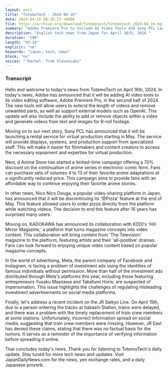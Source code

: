 ```yaml
---
layout: post
title: "TotemoTech - 2024-04-16"
date: 2024-04-16 08:16:23 +0900
file: https://archive.org/download/totemotech/totemotech_2024-04-16.mp3
summary: "Adobe Premiere Pro to Include AI Video Tools and Sony PCL Launches Rental Service for Virtual Production, & more…"
description: "English tech news from Japan for April 16th, 2024."
duration: "190"
length: "03:10"
explicit: "no"
keywords: "japan, tech, news"
block: "no"
voices: "'Rachel' from ElevenLabs"
---
```


### Transcript

Hello and welcome to today's news from TotemoTech on April 16th, 2024. In today's news, Adobe has announced that it will be adding AI video tools to its video editing software, Adobe Premiere Pro, in the second half of 2024. The new tools will allow users to extend the length of videos and remove unwanted parts, as well as support external models such as OpenAI. This update will also include the ability to add or remove objects within a video and generate videos from text and images for B-roll footage.

Moving on to our next story, Sony PCL has announced that it will be launching a rental service for virtual production starting in May. The service will provide displays, systems, and production support from specialized staff. This will make it easier for filmmakers and content creators to access the necessary equipment and expertise for virtual production.

Next, d Anime Store has started a limited-time campaign offering a 70% discount on the continuation of anime series in electronic comic form. Fans can purchase sets of volumes 4 to 13 of their favorite anime adaptations at a significantly reduced price. This campaign aims to provide fans with an affordable way to continue enjoying their favorite anime stories.

In other news, Nico Nico Douga, a popular video-sharing platform in Japan, has announced that it will be discontinuing its '@Pizza' feature at the end of May. This feature allowed users to order pizza directly from the platform while watching videos. The decision to end this feature after 16 years has surprised many users.

Moving on, KADOKAWA has announced its collaboration with KDDI's 'Hill Mirror Magazine,' a platform that turns magazine concepts into video content. This collaboration will bring content from 'The Television' magazine to the platform, featuring artists and their 'all-positive' dramas. Fans can look forward to enjoying unique video content based on popular magazine concepts.

In the world of advertising, Meta, the parent company of Facebook and Instagram, is facing a problem of investment ads using the identities of famous individuals without permission. More than half of the investment ads distributed through Meta's platforms this year, including those featuring entrepreneurs Yusaku Maezawa and Takafumi Horie, are suspected of impersonation. This issue highlights the challenges of regulating misleading investment advertisements on social media platforms.

Finally, let's address a recent incident on the JR Saikyo Line. On April 15th, due to a person entering the tracks at Itabashi Station, trains were delayed, and there was a problem with the timely replacement of train crew members at some stations. Unfortunately, incorrect information spread on social media, suggesting that train crew members were missing. However, JR East has denied these claims, stating that there was no factual basis for the rumors. It serves as a reminder of the importance of verifying information before spreading it online.

That concludes today's news. Thank you for listening to TotemoTech's daily update. Stay tuned for more tech news and updates.   Visit JapanDailyNews.com for the news, yen exchange rates, and a daily Japanese proverb.
